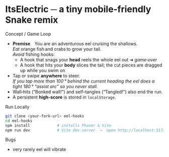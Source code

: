 # ItsElectric ─ a tiny mobile‑friendly Snake remix

Concept / Game Loop
* **Premise** You are an adventurous eel cruising the shallows.  
  *Eat* orange fish and crabs to grow your tail.  
  *Avoid* fishing hooks:  
  * A hook that snags your **head** reels the whole eel out ➜ *game‑over*  
  * A hook that hits your **body** slices the tail; the cut pieces are dragged up while you swim on  
* Tap or swipe **anywhere** to steer.  
  *If you tap more than 100 ° behind the current heading the eel does a tight
  180 ° “assist arc” so you never stall.*  
* Wall‑hits (“Bonked wall!”) and self–tangles (“Tangled!”) also end the run.  
* A persistent **high‑score** is stored in `localStorage`.

Run Locally
```bash
git clone <your-fork-url> eel-hooks
cd eel-hooks
npm install            # installs Phaser & Vite
npm run dev            # Vite dev‑server  →  open http://localhost:5173
```
Bugs
* very rarely eel will vibrate
